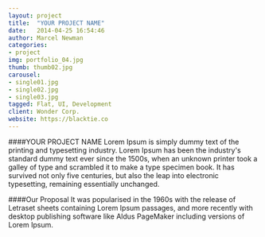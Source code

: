 ```yaml
---
layout: project
title:  "YOUR PROJECT NAME"
date:   2014-04-25 16:54:46
author: Marcel Newman
categories:
- project
img: portfolio_04.jpg
thumb: thumb02.jpg
carousel:
- single01.jpg
- single02.jpg
- single03.jpg
tagged: Flat, UI, Development
client: Wonder Corp.
website: https://blacktie.co
---
```

####YOUR PROJECT NAME
Lorem Ipsum is simply dummy text of the printing and typesetting industry. Lorem Ipsum has been the industry's standard dummy text ever since the 1500s, when an unknown printer took a galley of type and scrambled it to make a type specimen book. It has survived not only five centuries, but also the leap into electronic typesetting, remaining essentially unchanged.

####Our Proposal
It was popularised in the 1960s with the release of Letraset sheets containing Lorem Ipsum passages, and more recently with desktop publishing software like Aldus PageMaker including versions of Lorem Ipsum.
